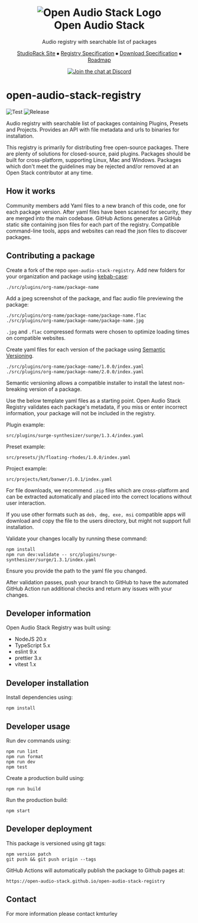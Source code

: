 <div align="center">
	<h1>
	<img src="https://avatars.githubusercontent.com/u/184897286?s=200&v=4" alt="Open Audio Stack Logo"><br>Open Audio Stack
	</h1>
	<p>Audio registry with searchable list of packages</p>
	<p>
		<a href="https://studiorack.github.io/studiorack-site">StudioRack Site</a>
		⦁︎
		<a href="https://github.com/open-audio-stack/open-audio-stack-core/wiki/Open-Audio-Stack-%E2%80%90-Registry-%E2%80%90-Specification-1.0.0">Registry Specification</a>
		⦁︎
        <a href=https://docs.google.com/document/d/1Txsx98QPjp8UXvbOE3bW5tFJ3cIzlBRtCPmClYcfepU/edit">Download Specification</a>
		⦁︎
		<a href="https://github.com/orgs/open-audio-stack/projects">Roadmap</a>
	</p>
	<p>
		<a href="https://discord.com/invite/9D94f98PxP"><img src="https://img.shields.io/badge/chat-on%20discord-7289DA.svg" alt="Join the chat at Discord"></a>
	</p>
</div>



# open-audio-stack-registry

![Test](https://github.com/open-audio-stack/open-audio-stack-registry/workflows/Test/badge.svg)
![Release](https://github.com/open-audio-stack/open-audio-stack-registry/workflows/Release/badge.svg)

Audio registry with searchable list of packages containing Plugins, Presets and Projects. Provides an API with file metadata and urls to binaries for installation.

This registry is primarily for distributing free open-source packages. There are plenty of solutions for closed-source, paid plugins. Packages should be built for cross-platform, supporting Linux, Mac and Windows. Packages which don't meet the guidelines may be rejected and/or removed at an Open Stack contributor at any time.

## How it works

Community members add Yaml files to a new branch of this code, one for each package version.
After yaml files have been scanned for security, they are merged into the main codebase.
GitHub Actions generates a GitHub static site containing json files for each part of the registry.
Compatible command-line tools, apps and websites can read the json files to discover packages.

## Contributing a package

Create a fork of the repo `open-audio-stack-registry`. Add new folders for your organization and package using [kebab-case](https://developer.mozilla.org/en-US/docs/Glossary/Kebab_case):

    ./src/plugins/org-name/package-name

Add a jpeg screenshot of the package, and flac audio file previewing the package:

    ./src/plugins/org-name/package-name/package-name.flac
    ./src/plugins/org-name/package-name/package-name.jpg

`.jpg` and `.flac` compressed formats were chosen to optimize loading times on compatible websites.

Create yaml files for each version of the package using [Semantic Versioning](https://semver.org).

    ./src/plugins/org-name/package-name/1.0.0/index.yaml
    ./src/plugins/org-name/package-name/2.0.0/index.yaml

Semantic versioning allows a compatible installer to install the latest non-breaking version of a package.

Use the below template yaml files as a starting point. Open Audio Stack Registry validates each package's metadata,
if you miss or enter incorrect information, your package will not be included in the registry.

Plugin example:

    src/plugins/surge-synthesizer/surge/1.3.4/index.yaml

Preset example:

    src/presets/jh/floating-rhodes/1.0.0/index.yaml

Project example:

    src/projects/kmt/banwer/1.0.1/index.yaml

For file downloads, we recommend `.zip` files which are cross-platform and can be extracted automatically and placed into the correct locations without user interaction.

If you use other formats such as `deb, dmg, exe, msi` compatible apps will download and copy the file to the users directory, but might not support full installation.

Validate your changes locally by running these command:

    npm install
    npm run dev:validate -- src/plugins/surge-synthesizer/surge/1.3.1/index.yaml

Ensure you provide the path to the yaml file you changed.

After validation passes, push your branch to GitHub to have the automated GitHub Action run additional checks and return any issues with your changes.

## Developer information

Open Audio Stack Registry was built using:

- NodeJS 20.x
- TypeScript 5.x
- eslint 9.x
- prettier 3.x
- vitest 1.x

## Developer installation

Install dependencies using:

    npm install

## Developer usage

Run dev commands using:

    npm run lint
    npm run format
    npm run dev
    npm test

Create a production build using:

    npm run build

Run the production build:

    npm start

## Developer deployment

This package is versioned using git tags:

    npm version patch
    git push && git push origin --tags

GitHub Actions will automatically publish the package to Github pages at:

    https://open-audio-stack.github.io/open-audio-stack-registry

## Contact

For more information please contact kmturley
